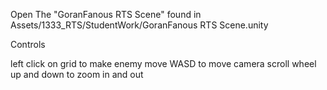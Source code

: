 Open The "GoranFanous RTS Scene"
found in Assets/1333_RTS/StudentWork/GoranFanous RTS Scene.unity




Controls

left click on grid to make enemy move
WASD to move camera
scroll wheel up and down to zoom in and out

